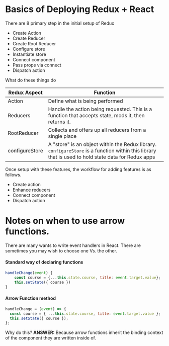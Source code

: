 # Basics of Deploying Redux + React

There are 8 primary step in the initial setup of Redux

- Create Action
- Create Reducer
- Create Root Reducer
- Configure store
- Instantiate store
- Connect component
- Pass props via connect
- Dispatch action

What do these things do

| Redux Aspect   | Function                                                                                                                                           |
| -------------- | -------------------------------------------------------------------------------------------------------------------------------------------------- |
| Action         | Define what is being performed                                                                                                                     |
| Reducers       | Handle the action being requested. This is a function that accepts state, mods it, then returns it.                                                |
| RootReducer    | Collects and offers up all reducers from a single place                                                                                            |
| configureStore | A "store" is an object within the Redux library. `configureStore` is a function within this library that is used to hold state data for Redux apps |

Once setup with these features, the workflow for adding features is as follows.

- Create action
- Enhance reducers
- Connect component
- Dispatch action

# Notes on when to use arrow functions.

There are many wants to write event handlers in React. There are sometimes you may wish to choose one Vs. the other.

#### Standard way of declaring functions

```jsx
handleChange(event) {
    const course = {...this.state.course, title: event.target.value};
    this.setState({ course })
}
```

#### Arrow Function method

```jsx
handleChange = (event) => {
  const course = { ...this.state.course, title: event.target.value };
  this.setState({ course });
};
```

Why do this? <b>ANSWER:</b> Because arrow functions inherit the binding context of the component they are written inside of.
